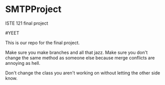 # SMTPProject
ISTE 121 final project


#YEET

This is our repo for the final project.

Make sure you make branches and all that jazz. Make sure you don't change the same method as someone else because 
merge conflicts are annoying as hell.

Don't change the class you aren't working on without letting the other side know.
